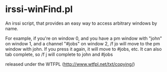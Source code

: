 irssi-winFind.pl
================
An irssi script, that provides an easy way to access arbitrary windows by name.

For example, if you're on window 0, and you have a pm window with "john" on window 1, 
and a channel "#jobs" on window 2, /f jo will move to the pm window with john. If you
press it again, it will move to #jobs, etc.
It can also tab complete, so /f j<TAB> will complete to john and #jobs

released under the WTFPL (http://www.wtfpl.net/txt/copying/)
